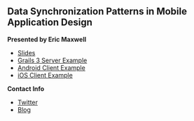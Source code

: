 ## Data Synchronization Patterns in Mobile Application Design

**Presented by Eric Maxwell**

* [Slides](http://www.slideshare.net/EricMaxwell1/data-synchronization-patterns-in-mobile-application-design)
* [Grails 3 Server Example](https://github.com/ericmaxwell2003/grailsEventService/tree/develop)
* [Android Client Example](https://github.com/ericmaxwell2003/androidEventClientApp/tree/develop)
* [iOS Client Example](https://github.com/ericmaxwell2003/iosEventClientApp/tree/develop)


**Contact Info**

* [Twitter](https://twitter.com/emmax)
* [Blog](http://credible.software/news/)
